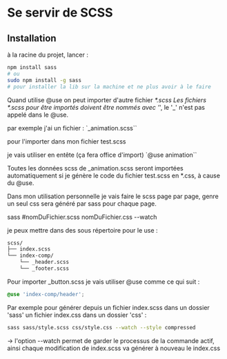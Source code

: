 # Se servir de SCSS

## Installation

à la racine du projet, lancer :

```bash
npm install sass
# ou
sudo npm install -g sass
# pour installer la lib sur la machine et ne plus avoir à le faire
```

Quand utilise @use on peut importer d'autre fichier _*.scss
Les fichiers *.scss pour être importés doivent être nommés avec '_', le '_' n'est pas appelé dans le @use.

par exemple j'ai un fichier :
`_animation.scss``

pour l'importer dans mon fichier test.scss

je vais utiliser en entête (ça fera office d'import)
`@use animation``

Toutes les données scss de _animation.scss seront importées automatiquement si je génère le code du fichier test.scss en *.css, à cause du @use.

Dans mon utilisation personnelle je vais faire le scss page par page, genre un seul css sera généré par sass pour chaque page.

sass #nomDuFichier.scss nomDuFichier.css --watch

je peux mettre dans des sous répertoire pour le use :

```bash
scss/
├── index.scss
└── index-comp/
    └── _header.scss
    └── _footer.scss
```

Pour importer _button.scss je vais utiliser @use comme ce qui suit :

```scss
@use 'index-comp/header';
```

Par exemple pour générer depuis un fichier index.scss dans un dossier 'sass' un fichier index.css dans un dossier 'css' :

```bash
sass sass/style.scss css/style.css --watch --style compressed
```

-> l'option --watch permet de garder le processus de la commande actif, ainsi chaque modification de index.scss va générer à nouveau le index.css

